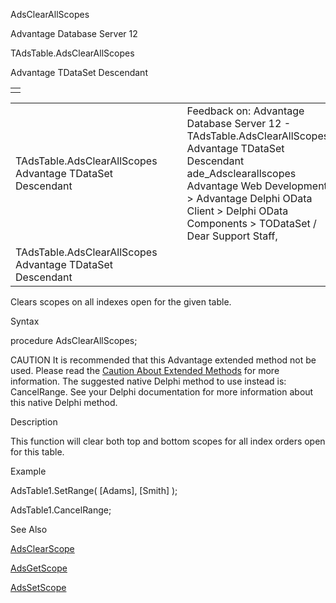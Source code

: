 AdsClearAllScopes




Advantage Database Server 12  

TAdsTable.AdsClearAllScopes

Advantage TDataSet Descendant

|  |
| --- |
|  |

|  |  |  |  |  |
| --- | --- | --- | --- | --- |
| TAdsTable.AdsClearAllScopes  Advantage TDataSet Descendant |  |  | Feedback on: Advantage Database Server 12 - TAdsTable.AdsClearAllScopes Advantage TDataSet Descendant ade\_Adsclearallscopes Advantage Web Development > Advantage Delphi OData Client > Delphi OData Components > TODataSet / Dear Support Staff, |  |
| TAdsTable.AdsClearAllScopes  Advantage TDataSet Descendant |  |  |  |  |

Clears scopes on all indexes open for the given table.

Syntax

procedure AdsClearAllScopes;

CAUTION It is recommended that this Advantage extended method not be used. Please read the [Caution About Extended Methods](ade_caution_about_extended_methods.htm) for more information. The suggested native Delphi method to use instead is: CancelRange. See your Delphi documentation for more information about this native Delphi method.

Description

This function will clear both top and bottom scopes for all index orders open for this table.

Example

AdsTable1.SetRange( [Adams], [Smith] );

AdsTable1.CancelRange;

See Also

[AdsClearScope](ade_adsclearscope.htm)

[AdsGetScope](ade_adsgetscope.htm)

[AdsSetScope](ade_adssetscope.htm)